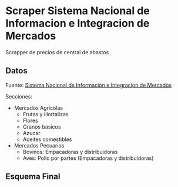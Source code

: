 # Scraper Sistema Nacional de Informacion e Integracion de Mercados

Scrapper de precios de central de abastos

## Datos
Fuente: [Sistema Nacional de Informacion e Integracion de Mercados](http://www.economia-sniim.gob.mx/)

Secciones:
- Mercados Agricolas
    - Frutas y Hortalizas
    - Flores
    - Granos basicos
    - Azucar
    - Aceites comestibles
- Mercados Pecuarios
    - Bovinos: Empacadoras y distribuidoras
    - Aves: Pollo por partes (Empacadoras y distribuidoras)

## Esquema Final

